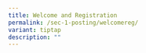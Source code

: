 ```yaml
---
title: Welcome and Registration
permalink: /sec-1-posting/welcomereg/
variant: tiptap
description: ""
---
```

